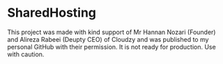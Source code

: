 # SharedHosting

This project was made with kind support of Mr Hannan Nozari (Founder) and Alireza Rabeei (Deupty CEO) of Cloudzy and was published to my personal GitHub with their permission. It is not ready for production. Use with caution.
